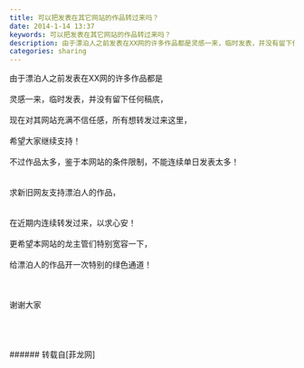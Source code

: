 ```yaml
---
title: 可以把发表在其它网站的作品转过来吗？
date: 2014-1-14 13:37
keywords: 可以把发表在其它网站的作品转过来吗？
description: 由于漂泊人之前发表在XX网的许多作品都是灵感一来，临时发表，并没有留下任何稿㡳，现在对其网站充满不信任感，所有想转发过来这里，希望大家继续支持！不过作品太多，鉴于本网站的条件限制，不能连续单日发表太多！求新旧网友支持漂泊人的作品，在近期内连续转发过来，以求心安！更希望本网站的龙主管们特别宽容一下，给漂泊人的作品开一次特别的绿色通道！谢谢大家
categories: sharing
---
```

<td class="t_f" id="postmessage_91257">由于漂泊人之前发表在XX网的许多作品都是<br/>
<br/>
灵感一来，临时发表，并没有留下任何稿㡳，<br/>
<br/>
现在对其网站充满不信任感，所有想转发过来这里，<br/>
<br/>
希望大家继续支持！<br/>
<br/>
不过作品太多，鉴于本网站的条件限制，不能连续单日发表太多！<br/>
<br/>
<br/>
求新旧网友支持漂泊人的作品，<br/>
<br/>
<br/>
在近期内连续转发过来，以求心安！<br/>
<br/>
更希望本网站的龙主管们特别宽容一下，<br/>
<br/>
给漂泊人的作品开一次特别的绿色通道！<br/>
<br/>
<br/>
<br/>
谢谢大家<br/>
<br/>
<br/>
<br/>
<br/>
</td>
###### 转载自[菲龙网]
